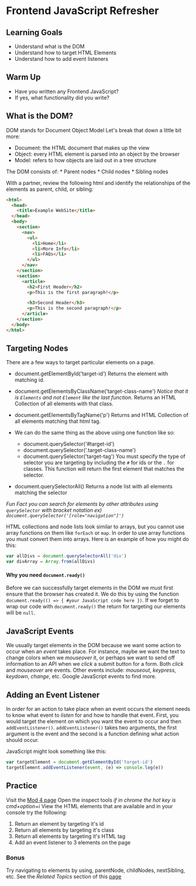 # Frontend JavaScript Refresher

## Learning Goals

- Understand what is the DOM
- Understand how to target HTML Elements
- Understand how to add event listeners

## Warm Up

- Have you written any Frontend JavaScript?
- If yes, what functionality did you write?

## What is the DOM?

DOM stands for Document Object Model
Let's break that down a little bit more:

- Document: the HTML document that makes up the view
- Object: every HTML element is parsed into an object by the browser
- Model: refers to how objects are laid out in a tree structure

The DOM consists of:
    * Parent nodes
    * Child nodes
    * Sibling nodes

With a partner, review the following html and identify the relationships of the elements as parent, child, or sibling:

```html
<html>
  <head>
    <title>Example WebSite</title>
  </head>
  <body>
    <section>
      <nav>
        <ul>
          <li>Home</li>
          <li>More Info</li>
          <li>FAQs</li>
        </ul>
      </nav>
    </section>
    <section>
      <article>
        <h2>First Header</h2>
        <p>This is the first paragraph!</p>

        <h3>Second Header</h3>
        <p>This is the second paragraph!</p>
      </article>
    </section>
  </body>
</html>
```

## Targeting Nodes

There are a few ways to target particular elements on a page.

- document.getElementById('target-id')
  Returns the element with matching id.

- document.getElementsByClassName('target-class-name')
  _Notice that it is `Elements` and not `Element` like the last function._
  Returns an HTML Collection of all elements with that class.

- document.getElementsByTagName('p')
  Returns and HTML Collection of all elements matching that html tag.

- We can do the same thing as the above using one function like so:
    - document.querySelector('#target-id')
    - document.querySelector('.target-class-name')
    - document.querySelector('target-tag')
  You must specify the type of selector you are targeting by including the `#` for ids or the `.` for classes.
  This function will return the first element that matches the selector.

- document.querySelectorAll()
  Returns a node list with all elements matching the selector

_Fun Fact you can search for elements by other attributes using `querySelector` with bracket notation ex) `document.querySelector('[role="navigation"]')`_

HTML collections and node lists look similar to arrays, but you cannot use array functions on them like `forEach` or `map`. In order to use array functions you must convert them into arrays. Here is an example of how you might do this:

```javascript
var allDivs = document.querySelectorAll('div')
var divArray = Array.from(allDivs)
```


#### Why you need `document.ready()`

Before we can successfully target elements in the DOM we must first ensure that the browser has created it. We do this by using the function `document.ready(() => { #your JavaScript code here })`.
If we forget to wrap our code with `document.ready()` the return for targeting our elements will be `null`.

## JavaScript Events

We usually target elements in the DOM because we want some action to occur when an _event_ takes place. For instance, maybe we want the text to change colors when we _mouseover_ it, or perhaps we want to send off information to an API when we _click_ a submit button for a form.
Both _click_ and _mouseover_ are events. Other events include: _mouseout_, _keypress_, _keydown_, _change_, etc. Google JavaScript events to find more.


## Adding an Event Listener

In order for an action to take place when an event occurs the element needs to know what event to _listen_ for and how to handle that event. First, you would target the element on which you want the event to occur and then `addEventListener()`. `addEventListener()` takes two arguments, the first argument is the event and the second is a function defining what action should occur.

JavaScript might look something like this:

```javascript
var targetElement = document.getElementById('target-id')
targetElement.addEventListener(event, (e) => console.log(e))
```

## Practice

Visit the [Mod 4 page](https://backend.turing.io/module4/)
Open the inspect tools _if in chrome the hot key is cmd+option+i_
View the HTML elements that are available and in your console try the following:

  1. Return an element by targeting it's id
  2. Return all elements by targeting it's class
  3. Return all elements by targeting it's HTML tag
  4. Add an event listener to 3 elements on the page

### Bonus

Try navigating to elements by using, parentNode, childNodes, nextSibling, etc.
See the _Related Topics_ section of this [page](https://developer.mozilla.org/en-US/docs/Web/API/Node/childNodes)
